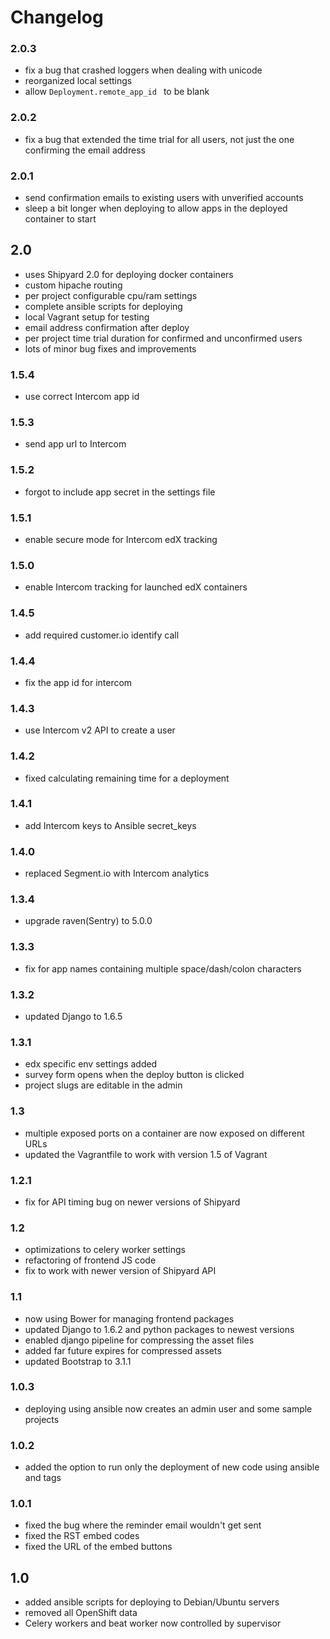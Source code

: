 # Changelog

### 2.0.3

* fix a bug that crashed loggers when dealing with unicode
* reorganized local settings
* allow `Deployment.remote_app_id ` to be blank

### 2.0.2

* fix a bug that extended the time trial for all users, not just the one confirming the email address

### 2.0.1

* send confirmation emails to existing users with unverified accounts
* sleep a bit longer when deploying to allow apps in the deployed container to start

## 2.0

* uses Shipyard 2.0 for deploying docker containers
* custom hipache routing
* per project configurable cpu/ram settings
* complete ansible scripts for deploying
* local Vagrant setup for testing
* email address confirmation after deploy
* per project time trial duration for confirmed and unconfirmed users
* lots of minor bug fixes and improvements


### 1.5.4

* use correct Intercom app id

### 1.5.3

* send app url to Intercom

### 1.5.2

* forgot to include app secret in the settings file

### 1.5.1

* enable secure mode for Intercom edX tracking

### 1.5.0

* enable Intercom tracking for launched edX containers

### 1.4.5

* add required customer.io identify call

### 1.4.4

* fix the app id for intercom

### 1.4.3

* use Intercom v2 API to create a user

### 1.4.2

* fixed calculating remaining time for a deployment

### 1.4.1

* add Intercom keys to Ansible secret_keys

### 1.4.0

* replaced Segment.io with Intercom analytics

### 1.3.4

* upgrade raven(Sentry) to 5.0.0

### 1.3.3

* fix for app names containing multiple space/dash/colon characters

### 1.3.2

* updated Django to 1.6.5

### 1.3.1

* edx specific env settings added
* survey form opens when the deploy button is clicked
* project slugs are editable in the admin

### 1.3

* multiple exposed ports on a container are now exposed on different URLs
* updated the Vagrantfile to work with version 1.5 of Vagrant

### 1.2.1

* fix for API timing bug on newer versions of Shipyard

### 1.2

* optimizations to celery worker settings
* refactoring of frontend JS code
* fix to work with newer version of Shipyard API

### 1.1

* now using Bower for managing frontend packages
* updated Django to 1.6.2 and python packages to newest versions
* enabled django pipeline for compressing the asset files
* added far future expires for compressed assets
* updated Bootstrap to 3.1.1

### 1.0.3

* deploying using ansible now creates an admin user and some sample projects

### 1.0.2

* added the option to run only the deployment of new code using ansible and tags

### 1.0.1

* fixed the bug where the reminder email wouldn't get sent
* fixed the RST embed codes
* fixed the URL of the embed buttons

## 1.0

* added ansible scripts for deploying to Debian/Ubuntu servers
* removed all OpenShift data
* Celery workers and beat worker now controlled by supervisor
